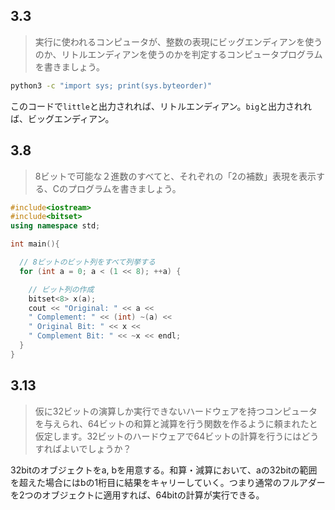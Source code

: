 ## 3.3

> 実行に使われるコンピュータが、整数の表現にビッグエンディアンを使うのか、リトルエンディアンを使うのかを判定するコンピュータプログラムを書きましょう。

```bash
python3 -c "import sys; print(sys.byteorder)"
```
このコードで`little`と出力されれば、リトルエンディアン。`big`と出力されれば、ビッグエンディアン。

## 3.8

> 8ビットで可能な２進数のすべてと、それぞれの「2の補数」表現を表示する、Cのプログラムを書きましょう。

```C++　
#include<iostream>
#include<bitset>
using namespace std;

int main(){

  // 8ビットのビット列をすべて列挙する
  for (int a = 0; a < (1 << 8); ++a) {

    // ビット列の作成
    bitset<8> x(a);
    cout << "Original: " << a <<
    " Complement: " << (int) ~(a) <<
    " Original Bit: " << x <<
    " Complement Bit: " << ~x << endl;
  }
}
```


## 3.13
> 仮に32ビットの演算しか実行できないハードウェアを持つコンピュータを与えられ、64ビットの和算と減算を行う関数を作るように頼まれたと仮定します。32ビットのハードウェアで64ビットの計算を行うにはどうすればよいでしょうか？

32bitのオブジェクトをa, bを用意する。和算・減算において、aの32bitの範囲を超えた場合にはbの1桁目に結果をキャリーしていく。つまり通常のフルアダーを2つのオブジェクトに適用すれば、64bitの計算が実行できる。
